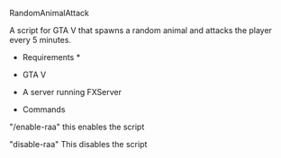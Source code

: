 RandomAnimalAttack

A script for GTA V that spawns a random animal and attacks the player every 5 minutes.

* Requirements *

* GTA V
* A server running FXServer

* Commands

"/enable-raa" this enables the script

"disable-raa" This disables the script